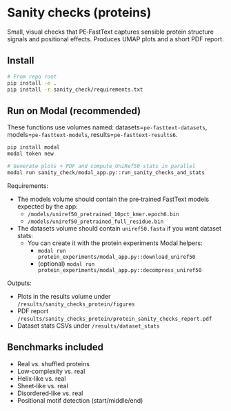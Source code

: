 # Sanity checks (proteins)

Small, visual checks that PE‑FastText captures sensible protein structure signals and positional effects. Produces UMAP plots and a short PDF report.

## Install

```bash
# From repo root
pip install -e .
pip install -r sanity_check/requirements.txt
```

## Run on Modal (recommended)

These functions use volumes named: datasets=`pe-fasttext-datasets`, models=`pe-fasttext-models`, results=`pe-fasttext-results6`.

```bash
pip install modal
modal token new

# Generate plots + PDF and compute UniRef50 stats in parallel
modal run sanity_check/modal_app.py::run_sanity_checks_and_stats
```

Requirements:
- The models volume should contain the pre‑trained FastText models expected by the app:
  - `/models/uniref50_pretrained_10pct_kmer.epoch6.bin`
  - `/models/uniref50_pretrained_full_residue.bin`
- The datasets volume should contain `uniref50.fasta` if you want dataset stats:
  - You can create it with the protein experiments Modal helpers:
    - `modal run protein_experiments/modal_app.py::download_uniref50`
    - (optional) `modal run protein_experiments/modal_app.py::decompress_uniref50`

Outputs:
- Plots in the results volume under `/results/sanity_checks_protein/figures`
- PDF report `/results/sanity_checks_protein/protein_sanity_checks_report.pdf`
- Dataset stats CSVs under `/results/dataset_stats`

## Benchmarks included
- Real vs. shuffled proteins
- Low‑complexity vs. real
- Helix‑like vs. real
- Sheet‑like vs. real
- Disordered‑like vs. real
- Positional motif detection (start/middle/end)


